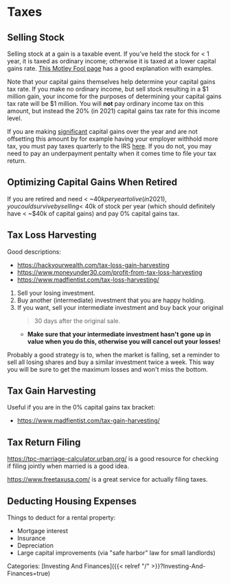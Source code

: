 # Taxes

## Selling Stock

Selling stock at a gain is a taxable event. If you've held the stock for < 1
year, it is taxed as ordinary income; otherwise it is taxed at a lower capital
gains rate. [This Motley Fool
page](https://www.fool.com/investing/how-to-invest/stocks/selling-stock-taxes/)
has a good explanation with examples. 

Note that your capital gains themselves help determine your capital gains tax
rate. If you make no ordinary income, but sell stock resulting in a $1 million
gain, your income for the purposes of determining your capital gains tax rate
will be $1 million. You will **not** pay ordinary income tax on this amount,
but instead the 20% (in 2021) capital gains tax rate for this income level.

If you are making
[significant](https://www.irs.gov/faqs/estimated-tax/large-gains-lump-sum-distributions-etc/large-gains-lump-sum-distributions-etc)
capital gains over the year and are not offsetting this amount by for example
having your employer withhold more tax, you must pay taxes quarterly to the IRS
[here](https://www.irs.gov/payments/direct-pay). If you do not, you may need to
pay an underpayment pentalty when it comes time to file your tax return.

## Optimizing Capital Gains When Retired

If you are retired and need < ~$40k per year to live (in 2021), you could
survive by selling < ~$40k of stock per year (which should definitely have <
~$40k of capital gains) and pay 0% capital gains tax.

## Tax Loss Harvesting

Good descriptions:

 - https://hackyourwealth.com/tax-loss-gain-harvesting
 - https://www.moneyunder30.com/profit-from-tax-loss-harvesting
 - https://www.madfientist.com/tax-loss-harvesting/

1. Sell your losing investment.
1. Buy another (intermediate) investment that you are happy holding.
1. If you want, sell your intermediate investment and buy back your original
   >30 days after the original sale.
   - **Make sure that your intermediate investment hasn't gone up in value when
     you do this, otherwise you will cancel out your losses!**

Probably a good strategy is to, when the market is falling, set a reminder to
sell all losing shares and buy a similar investment twice a week.  This way you
will be sure to get the maximum losses and won't miss the bottom.

## Tax Gain Harvesting

Useful if you are in the 0% capital gains tax bracket:

 - https://www.madfientist.com/tax-gain-harvesting/


## Tax Return Filing

https://tpc-marriage-calculator.urban.org/ is a good resource for checking if
filing jointly when married is a good idea.

https://www.freetaxusa.com/ is a great service for actually filing taxes.

## Deducting Housing Expenses

Things to deduct for a rental property:

 - Mortgage interest
 - Insurance
 - Depreciation
 - Large capital improvements (via "safe harbor" law for small landlords)

Categories:
[Investing And Finances]({{< relref "/" >}}?Investing-And-Finances=true)